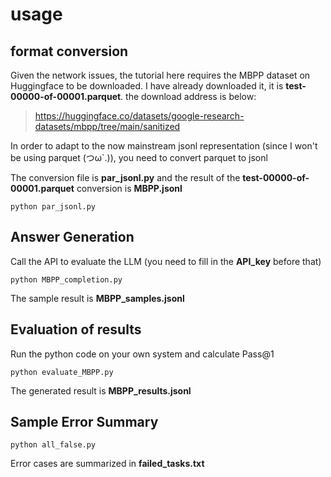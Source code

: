 # usage
## format conversion
Given the network issues, the tutorial here requires the MBPP dataset on Huggingface to be downloaded. I have already downloaded it, it is **test-00000-of-00001.parquet**. the download address is below:
>https://huggingface.co/datasets/google-research-datasets/mbpp/tree/main/sanitized

In order to adapt to the now mainstream jsonl representation (since I won't be using parquet (つω`.)), you need to convert parquet to jsonl

The conversion file is **par_jsonl.py** and the result of the **test-00000-of-00001.parquet** conversion is **MBPP.jsonl**

``python par_jsonl.py``
## Answer Generation
Call the API to evaluate the LLM (you need to fill in the **API_key** before that)

``python MBPP_completion.py``

The sample result is **MBPP_samples.jsonl**
## Evaluation of results
Run the python code on your own system and calculate Pass@1

``python evaluate_MBPP.py``

The generated result is **MBPP_results.jsonl**
## Sample Error Summary
``python all_false.py``

Error cases are summarized in **failed_tasks.txt**